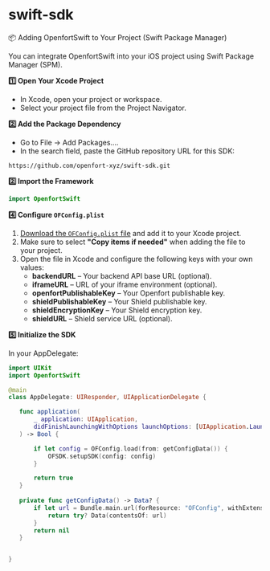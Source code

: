 # swift-sdk

📦 Adding OpenfortSwift to Your Project (Swift Package Manager)

You can integrate OpenfortSwift into your iOS project using Swift Package Manager (SPM).

**1️⃣ Open Your Xcode Project**

- In Xcode, open your project or workspace.
- Select your project file from the Project Navigator.

**2️⃣ Add the Package Dependency**

-	Go to File → Add Packages….
-	In the search field, paste the GitHub repository URL for this SDK:

 ```plaintext
https://github.com/openfort-xyz/swift-sdk.git
 ```

**2️⃣ Import the Framework**

 ```swift
import OpenfortSwift
 ```

**4️⃣ Configure `OFConfig.plist`**

1. [Download the `OFConfig.plist` file](./OFConfig.plist) and add it to your Xcode project.
2. Make sure to select **"Copy items if needed"** when adding the file to your project.
3. Open the file in Xcode and configure the following keys with your own values:
   - **backendURL** – Your backend API base URL (optional).
   - **iframeURL** – URL of your iframe environment (optional).
   - **openfortPublishableKey** – Your Openfort publishable key.
   - **shieldPublishableKey** – Your Shield publishable key.
   - **shieldEncryptionKey** – Your Shield encryption key.
   - **shieldURL** – Shield service URL (optional).

**5️⃣ Initialize the SDK**


In your AppDelegate:

 ```swift
import UIKit
import OpenfortSwift

@main
class AppDelegate: UIResponder, UIApplicationDelegate {

    func application(
        _ application: UIApplication,
        didFinishLaunchingWithOptions launchOptions: [UIApplication.LaunchOptionsKey: Any]?
    ) -> Bool {

        if let config = OFConfig.load(from: getConfigData()) {
            OFSDK.setupSDK(config: config)
        }

        return true
    }
    
    private func getConfigData() -> Data? {
        if let url = Bundle.main.url(forResource: "OFConfig", withExtension: "plist") {
            return try? Data(contentsOf: url)
        }
        return nil
    }


}
```


